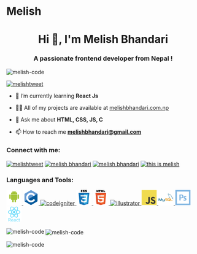 # Melish
<h1 align="center">Hi 👋, I'm Melish Bhandari</h1>
<h3 align="center">A passionate frontend developer from Nepal !</h3>



<p align="left"> <img src="https://images.pexels.com/photos/270632/pexels-photo-270632.jpeg?cs=srgb&dl=code-coding-conceptual-270632.jpg&fm=jpg" alt="melish-code" /> </p>

<p align="left"> <a href="https://twitter.com/melishtweet" target="blank"><img src="https://img.shields.io/twitter/follow/melishtweet?logo=twitter&style=for-the-badge" alt="melishtweet" /></a> </p>

- 🌱 I’m currently learning **React Js**

- 👨‍💻 All of my projects are available at [melishbhandari.com.np](melishbhandari.com.np)

- 💬 Ask me about **HTML, CSS, JS, C**

- 📫 How to reach me **melishbhandari@gmail.com**

<h3 align="left">Connect with me:</h3>
<p align="left">
<a href="https://twitter.com/melishtweet" target="blank"><img align="center" src="https://raw.githubusercontent.com/rahuldkjain/github-profile-readme-generator/master/src/images/icons/Social/twitter.svg" alt="melishtweet" height="30" width="40" /></a>
<a href="https://linkedin.com/in/melish bhandari" target="blank"><img align="center" src="https://raw.githubusercontent.com/rahuldkjain/github-profile-readme-generator/master/src/images/icons/Social/linked-in-alt.svg" alt="melish bhandari" height="30" width="40" /></a>
<a href="https://fb.com/melish bhandari" target="blank"><img align="center" src="https://raw.githubusercontent.com/rahuldkjain/github-profile-readme-generator/master/src/images/icons/Social/facebook.svg" alt="melish bhandari" height="30" width="40" /></a>
<a href="https://instagram.com/this is melish" target="blank"><img align="center" src="https://raw.githubusercontent.com/rahuldkjain/github-profile-readme-generator/master/src/images/icons/Social/instagram.svg" alt="this is melish" height="30" width="40" /></a>
</p>

<h3 align="left">Languages and Tools:</h3>
<p align="left"> <a href="https://developer.android.com" target="_blank" rel="noreferrer"> <img src="https://raw.githubusercontent.com/devicons/devicon/master/icons/android/android-original-wordmark.svg" alt="android" width="40" height="40"/> </a> <a href="https://www.cprogramming.com/" target="_blank" rel="noreferrer"> <img src="https://raw.githubusercontent.com/devicons/devicon/master/icons/c/c-original.svg" alt="c" width="40" height="40"/> </a> <a href="https://codeigniter.com" target="_blank" rel="noreferrer"> <img src="https://cdn.worldvectorlogo.com/logos/codeigniter.svg" alt="codeigniter" width="40" height="40"/> </a> <a href="https://www.w3schools.com/css/" target="_blank" rel="noreferrer"> <img src="https://raw.githubusercontent.com/devicons/devicon/master/icons/css3/css3-original-wordmark.svg" alt="css3" width="40" height="40"/> </a> <a href="https://www.w3.org/html/" target="_blank" rel="noreferrer"> <img src="https://raw.githubusercontent.com/devicons/devicon/master/icons/html5/html5-original-wordmark.svg" alt="html5" width="40" height="40"/> </a> <a href="https://www.adobe.com/in/products/illustrator.html" target="_blank" rel="noreferrer"> <img src="https://www.vectorlogo.zone/logos/adobe_illustrator/adobe_illustrator-icon.svg" alt="illustrator" width="40" height="40"/> </a> <a href="https://developer.mozilla.org/en-US/docs/Web/JavaScript" target="_blank" rel="noreferrer"> <img src="https://raw.githubusercontent.com/devicons/devicon/master/icons/javascript/javascript-original.svg" alt="javascript" width="40" height="40"/> </a> <a href="https://www.mysql.com/" target="_blank" rel="noreferrer"> <img src="https://raw.githubusercontent.com/devicons/devicon/master/icons/mysql/mysql-original-wordmark.svg" alt="mysql" width="40" height="40"/> </a> <a href="https://www.photoshop.com/en" target="_blank" rel="noreferrer"> <img src="https://raw.githubusercontent.com/devicons/devicon/master/icons/photoshop/photoshop-line.svg" alt="photoshop" width="40" height="40"/> </a> <a href="https://reactjs.org/" target="_blank" rel="noreferrer"> <img src="https://raw.githubusercontent.com/devicons/devicon/master/icons/react/react-original-wordmark.svg" alt="react" width="40" height="40"/> </a> </p>

<p><img align="left" src="https://github-readme-stats.vercel.app/api/top-langs?username=melish-code&show_icons=true&locale=en&layout=compact" alt="melish-code" /></p>

<p>&nbsp;<img align="center" src="https://github-readme-stats.vercel.app/api?username=melish-code&show_icons=true&locale=en" alt="melish-code" /></p>

<p><img align="center" src="https://github-readme-streak-stats.herokuapp.com/?user=melish-code&" alt="melish-code" /></p>
